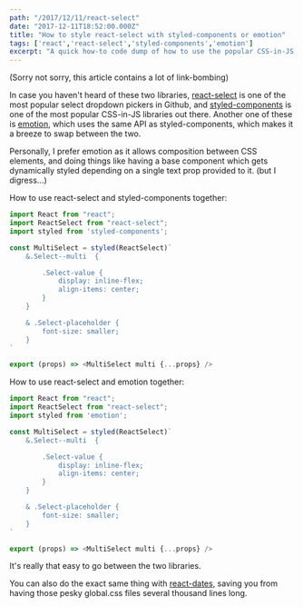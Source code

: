 ```yaml
---
path: "/2017/12/11/react-select"
date: "2017-12-11T18:52:00.000Z"
title: "How to style react-select with styled-components or emotion"
tags: ['react','react-select','styled-components','emotion']
excerpt: "A quick how-to code dump of how to use the popular CSS-in-JS libraries with react-select"
---
```


(Sorry not sorry, this article contains a lot of link-bombing)

In case you haven't heard of these two libraries,
<a href="https://github.com/JedWatson/react-select" target="_blank">react-select</a>
is one of the most popular select dropdown pickers in Github, and
<a href="https://www.styled-components.com/" target="_blank">styled-components</a>
is one of the most popular CSS-in-JS libraries out there. Another one of these
is <a href="https://emotion.sh/" target="_blank">emotion</a>, which uses the
same API as styled-components, which makes it a breeze to swap between the two.

Personally, I prefer emotion as it allows composition between CSS elements, and
doing things like having a base component which gets dynamically styled
depending on a single text prop provided to it. (but I digress...)

How to use react-select and styled-components together:

```javascript
import React from "react";
import ReactSelect from "react-select";
import styled from 'styled-components';

const MultiSelect = styled(ReactSelect)`
	&.Select--multi  {

		.Select-value {
			display: inline-flex;
			align-items: center;
		}
	}

	& .Select-placeholder {
		font-size: smaller;
	}
`

export (props) => <MultiSelect multi {...props} />
```

How to use react-select and emotion together:

```javascript
import React from "react";
import ReactSelect from "react-select";
import styled from 'emotion';

const MultiSelect = styled(ReactSelect)`
	&.Select--multi  {

		.Select-value {
			display: inline-flex;
			align-items: center;
		}
	}

	& .Select-placeholder {
		font-size: smaller;
	}
`

export (props) => <MultiSelect multi {...props} />
```

It's really that easy to go between the two libraries.

You can also do the exact same thing with
<a href="https://github.com/airbnb/react-dates">react-dates</a>, saving you from
having those pesky global.css files several thousand lines long.
